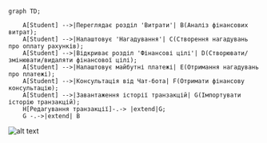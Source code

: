 ```mermaid

graph TD;

    A[Student] -->|Переглядає розділ 'Витрати'| B(Аналіз фінансових витрат);
    A[Student] -->|Налаштовує 'Нагадування'| C(Створення нагадувань про оплату рахунків);
    A[Student] -->|Відкриває розділ 'Фінансові цілі'| D(Створювати/змінювати/видаляти фінансової цілі);
    A[Student] -->|Налаштовує майбутні платежі| E(Отримання нагадувань про платежі);
    A[Student] -->|Консультація від Чат-бота| F(Отримати фінансову консультацію);
    A[Student] -->|Завантаження історії транзакцій| G(Імпортувати історію транзакцій);
    H[Редагування транзакції]-.-> |extend|G;
    G -.->|extend| B

```
![alt text](https://cdn.discordapp.com/attachments/1354179789069750412/1357264258492141668/image.png?ex=67ef9257&is=67ee40d7&hm=ec70cff5767e800ba493875d4004c1b5a52e59ffb0d8c86d94b8c4a5d258c193&)
